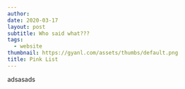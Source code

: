 ```yaml
---
author: 
date: 2020-03-17
layout: post
subtitle: Who said what???
tags:
  - website
thumbnail: https://gyanl.com/assets/thumbs/default.png
title: Pink List
---
```


adsasads